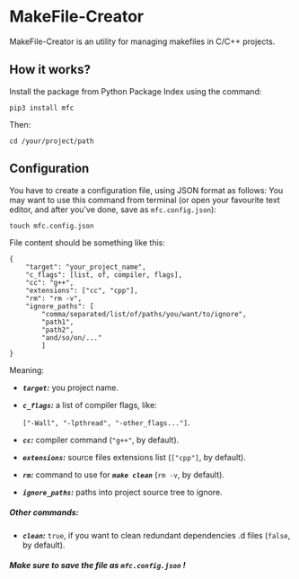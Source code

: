 # MakeFile-Creator

MakeFile-Creator is an utility for managing makefiles in C/C++ projects.

## How it works?

Install the package from Python Package Index using the command:

`pip3 install mfc`

Then:

`cd /your/project/path`

## Configuration

You have to create a configuration file, using JSON format as follows:
You may want to use this command from terminal (or open your favourite text editor, and after you've done, save as `mfc.config.json`):

`touch mfc.config.json`

File content should be something like this:

```
{
    "target": "your_project_name", 
	"c_flags": [list, of, compiler, flags],
    "cc": "g++",
    "extensions": ["cc", "cpp"],
    "rm": "rm -v",
	"ignore_paths": [
		"comma/separated/list/of/paths/you/want/to/ignore",
        "path1",
        "path2",
        "and/so/on/..."
	    ]
}
```

Meaning:
* _**`target`:**_ you project name.
* _**`c_flags`:**_ a list of compiler flags, like:
    
    `["-Wall", "-lpthread", "-other_flags..."]`.
* **_`cc`:_** compiler command (`"g++"`, by default).
* **_`extensions`:_** source files extensions list (`["cpp"]`, by default).
* **_`rm`:_** command to use for **_`make clean`_** (`rm -v`, by default).
* **_`ignore_paths`:_** paths into project source tree to ignore.

##### Other commands:

* _**`clean`:**_ `true`, if you want to clean redundant dependencies .d files (`false`, by default).
##### **Make sure to save the file as `mfc.config.json` !**